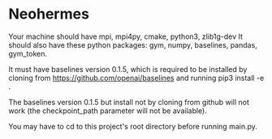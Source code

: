 # Neohermes

Your machine should have mpi, mpi4py, cmake, python3, zlib1g-dev
It should also have these python packages: gym, numpy, baselines, pandas, gym_token.

It must have baselines version 0.1.5, which is required to be installed by cloning from https://github.com/openai/baselines and running pip3 install -e .

The baselines version 0.1.5 but install not by cloning from github will not work (the checkpoint_path parameter will not be available).

You may have to cd to this project's root directory before running main.py.
